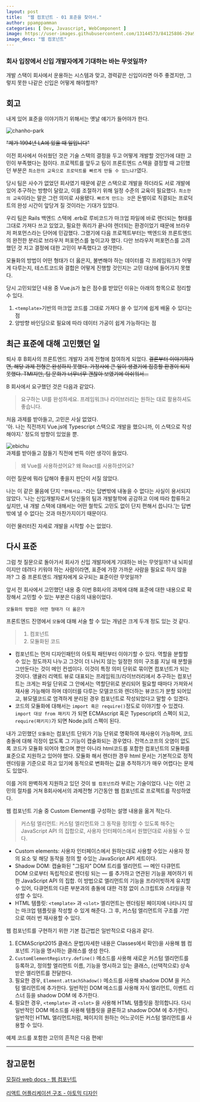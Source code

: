 ```yaml
---
layout: post
title:  "웹 컴포넌트 - 01 표준을 찾아서."
author: ppamppamman
categories: [ Dev, Javascript, WebComponent ]
image: https://user-images.githubusercontent.com/13144573/84125886-29a99b00-aa78-11ea-86e7-e312ebfde382.png
image_desc: "웹 컴포넌트" 
---
```


### 회사 입장에서 신입 개발자에게 기대하는 바는 무엇일까?  

개발 스택이 회사에서 운용하는 시스템과 맞고, 경력같은 신입이라면 아주 좋겠지만, 그렇지 못한 나같은 신입은 어떻게 해야할까?

## 회고  

내게 있어 표준을 이야기하기 위해서는 옛날 얘기가 들어야가 한다.  

![chanho-park](https://user-images.githubusercontent.com/13144573/83967271-ccd4a600-a8fa-11ea-8d41-9a0abb101710.jpg)

~~"제가 1994년 LA에 있을 때 일입니다"~~

이전 회사에서 아쉬웠던 것은 기술 스택의 결정을 두고 어떻게 개발할 것인가에 대한 고민이 부족했다는 점이다. 프로젝트를 앞두고 팀이 프론트엔드 스택을 결정할 때 고민했던 부분은 ``` 최소한의 교육으로 프로덕트를 빠르게 만들 수 있느냐? ```였다.  

당시 팀은 사수가 없었던 회사였기 때문에 같은 스택으로 개발을 하더라도 서로 개발에 있어 추구하는 방향이 달랐고, 이를 조절하기 위해 일정 수준의 교육이 필요했다. ```최소한의 교육```이라는 말은 그런 의미로 사용됐다. ```빠르게 만드는 것```은 돈벌이로 직결되는 프로덕트의 완성 시간이 앞당겨 질 것이라는 기대가 있었다.  

우리 팀은 Rails 백엔드 스택에 .erb로 루비코드가 마크업 파일에 바로 렌더되는 형태를 그대로 가져다 쓰고 있었고, 필요한 쿼리가 끝나야 렌더되는 환경이었기 때문에 브라우저 퍼포먼스라는 단어에 민감했다. 그랬기에 다음 프로젝트부터는 백엔드와 프론트엔드의 완전한 분리로 브라우저 퍼포먼스를 높이고자 했다. 다만 브라우저 퍼포먼스를 고려했던 것 치고 결정에 대한 고민이 부족했다고 생각한다. 

모듈화의 방법이 어떤 형태가 더 옳은지, 불변해야 하는 데이터를 각 프레임워크가 어떻게 다루는지, 테스트코드와 결합은 어떻게 진행할 것인지는 고민 대상에 들어가지 못했다.  

당시 고민되었던 내용 중 Vue.js가 높은 점수를 받았던 이유는 아래의 항목으로 정리할 수 있다. 
1.  ```<template>```기반의 마크업 코드를 그대로 가져다 쓸 수 있기에 쉽게 배울 수 있다는 점  
2. 양방향 바인딩으로 필요에 따라 데이터 가공이 쉽게 가능하다는 점

## 최근 표준에 대해 고민했던 일

퇴사 후 B회사의 프론트엔드 개발자 과제 전형에 참여하게 되었다. ~~결론부터 이야기하자면, 해당 과제 전형은 완성하지 못했다. 가정사에 큰 일이 생겼기에 집중할 환경이 되지 못했다. TMI지만, 팀 문화가 너무너무 괜찮아 보였기에 아쉬워서...~~

B 회사에서 요구했던 것은 다음과 같았다.
> 요구하는 UI를 완성하세요. 프레임워크나 라이브러리는 원하는 대로 활용하셔도 좋습니다.  

처음 과제를 받아들고, 고민은 사실 없었다.  
'아. 나는 직전까지 Vue.js에 Typescript 스택으로 개발을 했으니까, 이 스택으로 작성해야지.' 정도의 방향이 있었을 뿐. 
 
![ebichu](https://user-images.githubusercontent.com/13144573/83968978-e6301f00-a907-11ea-8a87-923745f15c77.jpeg)  
과제를 받아들고 잠들기 직전에 번뜩 이런 생각이 들었다.


> 왜 Vue를 사용하셨어요? 왜 React를 사용하셨어요?  

이런 질문에 뭐라 답해야 좋을지 판단이 서질 않았다.  

나는 이 같은 물음에 단지 ```"편해서요."```라는 답변밖에 내놓을 수 없다는 사실이 용서되지 않았다. '나는 신입개발자로서 당신들의 팀과 개발철학에 공감하고 이에 따라 합류하고 싶지만, 내 개발 스택에 대해서는 어떤 철학도 고민도 없이 단지 편해서 씁니다.'는 답변밖에 낼 수 없다는 것과 마찬가지이기 때문이다.  
 
이런 물러터진 자세로 개발을 시작할 수는 없었다.

## 다시 표준  

그럼 첫 질문으로 돌아가서 회사가 신입 개발자에게 기대하는 바는 무엇일까? 내 뇌피셜이지만 데려다 키워야 하는 사람이라면, 표준에 가장 가까운 사람을 필요로 하지 않을까? 그 중 프론트엔드 개발자에게 요구되는 표준이란 무엇일까?  

앞서 전 회사에서 고민했던 내용 중 이번 B회사의 과제에 대해 표준에 대한 내용으로 확장해서 고민할 수 있는 부분은 다음의 내용이었다.  

```모듈화의 방법은 어떤 형태가 더 옳은가```

프론트엔드 진영에서 ```모듈```에 대해 서술 할 수 있는 개념은 크게 두개 정도 있는 것 같다.

> 1. 컴포넌트
> 2. 모듈화된 코드

- 컴포넌트는 먼저 디자인패턴의 아토픽 패턴부터 이야기할 수 있다. 역할을 분할할 수 있는 정도까지 나누고 그것이 더 나뉘지 않는 일정한 의미 구조를 지닐 때 분할을 그만둔다는 것이 메인 컨셉이다. 이것이 특정 의미 단위로 묶이면 컴포넌트가 되는 것이다.
앵귤러 리액트 뷰로 대표되는 프레임워크/라이브러리에서 추구하는 컴포넌트는 크게는 파일 단위로 그 안에서는 역할단위로 분리되어 필요할 때마다 가져와서 재사용 가능해야 하며 데이터를 다루는 모델코드와 렌더하는 뷰코드가 분할 되어있고, 뷰모델코드로 엄격하게 분리된 경우 컴포넌트로 작성되었다고 말할 수 있겠다.  
- 코드의 모듈화에 대해서는 ```import 혹은 require()```정도로 이야기할 수 있겠다. ```import 대상 from 패키지``` 가 되면 ECMAscript 혹은 Typescript의 스펙이 되고, ```require(패키지)```가 되면 Node.js의 스펙이 된다.

내가 고민했던 ```모듈화```는 컴포넌트 단위가 기능 단위로 명확하여 재사용이 가능하며, 코드 충돌에 대해 걱정이 없도록 그 기능이 캡슐화되는 경우였다. 전역스코프의 오염이 없도록 코드가 모듈화 되어야 했으며 뿐만 아니라 html코드를 포함한 컴포넌트의 모듈화를 표준으로 지원하고 있어야 했다. 모듈화 해서 렌더한 경우 html 문서는 기본적으로 정적렌더링을 기준으로 하고 있기에 동적으로 변화하는 값을 추적하기가 매우 어렵다는 문제도 있었다.

이를 거의 완벽하게 지원하고 있던 것이 ```웹 컴포넌트```라 부르는 기술이었다. 나는 이런 고민의 절차를 거쳐 B회사에서의 과제전형 기간동안 웹 컴포넌트로 프로젝트를 작성하였다.  

웹 컴포넌트 기술 중 Custom Element를 구성하는 설명 내용을 옮겨 적는다.

> 커스텀 엘리먼트: 커스텀 엘리먼트와 그 동작을 정의할 수 있도록 해주는 JavaScript API 의 집합으로, 사용자 인터페이스에서 원했던대로 사용될 수 있다.

- Custom elements: 사용자 인터페이스에서 원하는대로 사용할 수있는 사용자 정의 요소 및 해당 동작을 정의 할 수있는 JavaScript API 세트이다.
- Shadow DOM: 캡슐화된 "그림자" DOM 트리를 엘리먼트 — 메인 다큐먼트 DOM 으로부터 독립적으로 렌더링 되는 — 를 추가하고 연관된 기능을 제어하기 위한 JavaScript API 의 집합. 이 방법으로 엘리먼트의 기능을 프라이빗하게 유지할 수 있어, 다큐먼트의 다른 부분과의 충돌에 대한 걱정 없이 스크립트와 스타일을 작성할 수 있다.
- HTML 템플릿: ```<template>``` 과 ```<slot>``` 엘리먼트는 렌더링된 페이지에 나타나지 않는 마크업 템플릿을 작성할 수 있게 해준다. 그 후, 커스텀 엘리먼트의 구조를 기반으로 여러 번 재사용할 수 있다.

웹 컴포넌트를 구현하기 위한 기본 접근법은 일반적으로 다음과 같다.

1. ECMAScript2015 클래스 문법(자세한 내용은 Classes에서 확인)을 사용해 웹 컴포넌트 기능을 명시하는 클래스를 생성 한다.  
2. ```CustomElementRegistry.define()``` 메소드를 사용해 새로운 커스텀 엘리먼트를 등록하고, 정의할 엘리먼트 이름, 기능을 명시하고 있는 클래스, (선택적으로) 상속받은 엘리먼트를 전달한다.  
3. 필요한 경우, ```Element.attachShadow()``` 메소드를 사용해 shadow DOM 을 커스텀 엘리먼트에 추가한다. 일반적인 DOM 메소드를 사용해 자식 엘리먼트, 이벤트 리스너 등을 shadow DOM 에 추가한다.  
4. 필요한 경우, ```<template>``` 과 ```<slot>``` 을 사용해 HTML 템플릿을 정의합니다. 다시 일반적인 DOM 메소드를 사용해 템플릿을 클론하고 shadow DOM 에 추가한다. 일반적인 HTML 엘리먼트처럼, 페이지의 원하는 어느곳이든 커스텀 엘리먼트를 사용할 수 있다.

예제 코드를 포함한 고민의 흔적은 다음 편에!

---
## 참고문헌  
[모질라 web docs - 웹 컴포넌트](https://developer.mozilla.org/ko/docs/Web/Web_Components)  
[]()  
[리액트 어플리케이션 구조 - 아토믹 디자인](https://ui.toast.com/weekly-pick/ko_20200213/)